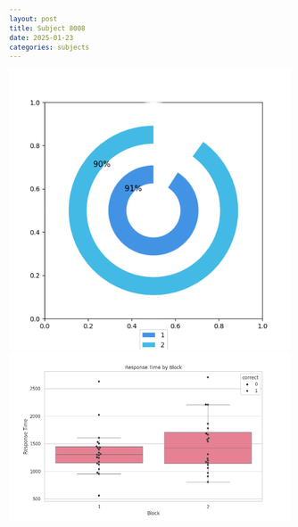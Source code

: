 ```yaml
---
layout: post
title: Subject 8008
date: 2025-01-23
categories: subjects
---
```


![](data/8008/run-19/8008__acc_test.png)
![](data/8008/run-19/8008_rt.png)
